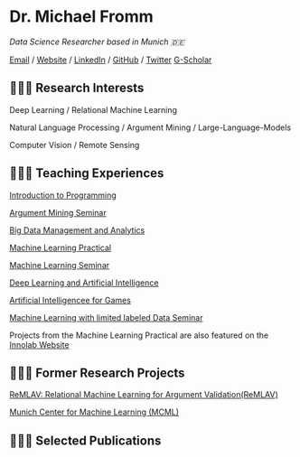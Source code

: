 # Dr. Michael Fromm

_Data Science Researcher based in Munich 🇩🇪_ <br>

[Email](mailto:fromm@dbs.ifi.lmu.de) / [Website](https://fromm-m.github.io/fromm/) / [LinkedIn](https://www.linkedin.com/in/michael-fromm-a2069772/) / [GitHub](https://github.com/fromm-m) / [Twitter](https://twitter.com/carolstran/) [G-Scholar](https://scholar.google.de/citations?hl=de&amp;user=NL5yVhYAAAAJ)

## 👩🏼‍💻 Research Interests
Deep Learning / Relational Machine Learning

Natural Language Processing / Argument Mining / Large-Language-Models

Computer Vision / Remote Sensing

## 👩🏼‍💻 Teaching Experiences
[Introduction to Programming](http://www.dbs.ifi.lmu.de/cms/studium_lehre/lehre_bachelor/eip1819/index.html)

[Argument Mining Seminar](https://www.dbs.ifi.lmu.de/cms/studium_lehre/lehre_bachelor/bscseminar22/index.html)

[Big Data Management and Analytics](https://www.dbs.ifi.lmu.de/cms/studium_lehre/lehre_master/bigdata2122/index.html)

[Machine Learning Practical](https://www.dbs.ifi.lmu.de/cms/studium_lehre/lehre_master/pbds21/index.html)

[Machine Learning Seminar](http://www.dbs.ifi.lmu.de/cms/studium_lehre/lehre_master/semrecent19/index.html)

[Deep Learning and Artificial Intelligence](https://www.dbs.ifi.lmu.de/cms/studium_lehre/lehre_master/deep2021/index.html)

[Artificial Intelligencee for Games](https://www.dbs.ifi.lmu.de/cms/studium_lehre/lehre_master/art21/index.html)

[Machine Learning with limited labeled Data Seminar](https://www.dbs.ifi.lmu.de/cms/studium_lehre/lehre_master/semrecent2223/index.html)

Projects from the Machine Learning Practical are also featured on the [Innolab Website](https://innolab.ifi.lmu.de)

## 👩🏼‍💻 Former Research Projects
[ReMLAV: Relational Machine Learning for Argument Validation(ReMLAV)](http://ratio.sc.cit-ec.uni-bielefeld.de/projects/remlav/)

[Munich Center for Machine Learning (MCML)](https://mcml.ai/)

## 👩🏼‍💻 Selected Publications
